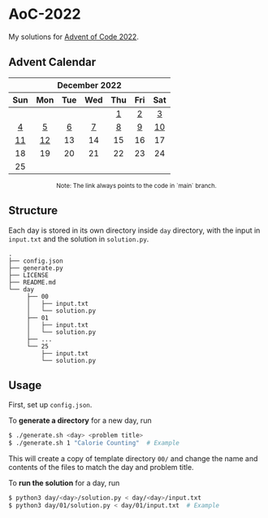 # AoC-2022

My solutions for [Advent of Code 2022](https://adventofcode.com/2022).

## Advent Calendar

<div align="center">
<table>
    <thead>
        <tr>
            <th colspan="7"><div align="center">December 2022</div></th>
        </tr>
        <tr>
            <th align="center">Sun</th>
            <th align="center">Mon</th>
            <th align="center">Tue</th>
            <th align="center">Wed</th>
            <th align="center">Thu</th>
            <th align="center">Fri</th>
            <th align="center">Sat</th>
        </tr>
    </thead>
    <tbody>
        <tr>
            <td align="center"></td>
            <td align="center"></td>
            <td align="center"></td>
            <td align="center"></td>
            <td align="center"><a href="https://codeberg.org/kimerikal/AoC-2022/src/branch/main/day/01/program.py">1</a></td>
            <td align="center"><a href="https://codeberg.org/kimerikal/AoC-2022/src/branch/main/day/02/program.py">2</a></td>
            <td align="center"><a href="https://codeberg.org/kimerikal/AoC-2022/src/branch/main/day/03/program.py">3</a></td>
        </tr>
        <tr>
            <td align="center"><a href="https://codeberg.org/kimerikal/AoC-2022/src/branch/main/day/04/program.py">4</a></td>
            <td align="center"><a href="https://codeberg.org/kimerikal/AoC-2022/src/branch/main/day/05/program.py">5</a></td>
            <td align="center"><a href="https://codeberg.org/kimerikal/AoC-2022/src/branch/main/day/06/program.py">6</a></td>
            <td align="center"><a href="https://codeberg.org/kimerikal/AoC-2022/src/branch/main/day/07/program.py">7</a></td>
            <td align="center"><a href="https://codeberg.org/kimerikal/AoC-2022/src/branch/main/day/08/program.py">8</a></td>
            <td align="center"><a href="https://codeberg.org/kimerikal/AoC-2022/src/branch/main/day/09/program.py">9</a></td>
            <td align="center"><a href="https://codeberg.org/kimerikal/AoC-2022/src/branch/main/day/10/program.py">10</a></td>
        </tr>
        <tr>
            <td align="center"><a href="https://codeberg.org/kimerikal/AoC-2022/src/branch/main/day/11/program.py">11</a></td>
            <td align="center"><a href="https://codeberg.org/kimerikal/AoC-2022/src/branch/main/day/12/program.py">12</a></td>
            <td align="center"><!--<a href="https://codeberg.org/kimerikal/AoC-2022/src/branch/main/day/13/program.py">13</a>-->13</td>
            <td align="center"><!--<a href="https://codeberg.org/kimerikal/AoC-2022/src/branch/main/day/14/program.py">14</a>-->14</td>
            <td align="center"><!--<a href="https://codeberg.org/kimerikal/AoC-2022/src/branch/main/day/15/program.py">15</a>-->15</td>
            <td align="center"><!--<a href="https://codeberg.org/kimerikal/AoC-2022/src/branch/main/day/16/program.py">16</a>-->16</td>
            <td align="center"><!--<a href="https://codeberg.org/kimerikal/AoC-2022/src/branch/main/day/17/program.py">17</a>-->17</td>
        </tr>
        <tr>
            <td align="center"><!--<a href="https://codeberg.org/kimerikal/AoC-2022/src/branch/main/day/18/program.py">18</a>-->18</td>
            <td align="center"><!--<a href="https://codeberg.org/kimerikal/AoC-2022/src/branch/main/day/19/program.py">19</a>-->19</td>
            <td align="center"><!--<a href="https://codeberg.org/kimerikal/AoC-2022/src/branch/main/day/20/program.py">20</a>-->20</td>
            <td align="center"><!--<a href="https://codeberg.org/kimerikal/AoC-2022/src/branch/main/day/21/program.py">21</a>-->21</td>
            <td align="center"><!--<a href="https://codeberg.org/kimerikal/AoC-2022/src/branch/main/day/22/program.py">22</a>-->22</td>
            <td align="center"><!--<a href="https://codeberg.org/kimerikal/AoC-2022/src/branch/main/day/23/program.py">23</a>-->23</td>
            <td align="center"><!--<a href="https://codeberg.org/kimerikal/AoC-2022/src/branch/main/day/24/program.py">24</a>-->24</td>
        </tr>
        <tr>
            <td align="center"><!--<a href="https://codeberg.org/kimerikal/AoC-2022/src/branch/main/day/25/program.py">25</a>-->25</td>
            <td align="center"></td>
            <td align="center"></td>
            <td align="center"></td>
            <td align="center"></td>
            <td align="center"></td>
            <td align="center"></td>
        </tr>
    </tbody>
</table>
<small>
    Note: The link always points to the code in `main` branch.
</small>
</div>

## Structure

Each day is stored in its own directory inside `day` directory, with the input in `input.txt` and the solution in `solution.py`.

```
.
├── config.json
├── generate.py
├── LICENSE
├── README.md
└── day
     ├── 00
     │   ├── input.txt
     │   └── solution.py
     ├── 01
     │   ├── input.txt
     │   └── solution.py
     ├── ...
     └── 25
         ├── input.txt
         └── solution.py
```

## Usage

First, set up `config.json`.

To **generate a directory** for a new day, run
```sh
$ ./generate.sh <day> <problem title>
$ ./generate.sh 1 "Calorie Counting"  # Example
```
This will create a copy of template directory `00/` and change the name and contents of the files to match the day and problem title.

To **run the solution** for a day, run
```sh
$ python3 day/<day>/solution.py < day/<day>/input.txt
$ python3 day/01/solution.py < day/01/input.txt  # Example
```
